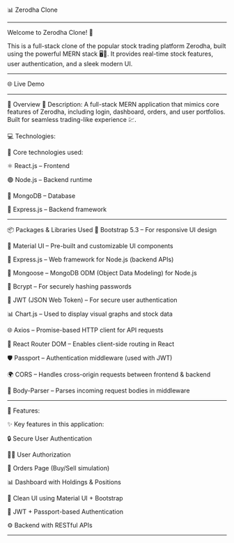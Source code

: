 📊 Zerodha Clone
____________________

Welcome to Zerodha Clone! 🚀

This is a full-stack clone of the popular stock trading platform Zerodha, built using the powerful MERN stack 🖥️💾. It provides real-time stock features, user authentication, and a sleek modern UI.
________________________________________________________________________________________________________________________________________________________________________________________________________

🌐 Live Demo


________________________________________________________________________________________________________________________________________________________________________________________________________
🌟 Overview
📃 Description:
A full-stack MERN application that mimics core features of Zerodha, including login, dashboard, orders, and user portfolios. Built for seamless trading-like experience 💹.

💻 Technologies:

🧰 Core technologies used:

⚛️ React.js – Frontend

🟢 Node.js – Backend runtime

🍃 MongoDB – Database

🔧 Express.js – Backend framework
__________________________________________________________________________________________________________________________________________________________________________________________________

📦 Packages & Libraries Used
🎨 Bootstrap 5.3 – For responsive UI design

🧱 Material UI – Pre-built and customizable UI components

🚂 Express.js – Web framework for Node.js (backend APIs)

🍃 Mongoose – MongoDB ODM (Object Data Modeling) for Node.js

🧂 Bcrypt – For securely hashing passwords

🔐 JWT (JSON Web Token) – For secure user authentication

📊 Chart.js – Used to display visual graphs and stock data

🌐 Axios – Promise-based HTTP client for API requests

🧭 React Router DOM – Enables client-side routing in React

🛡️ Passport – Authentication middleware (used with JWT)

🌍 CORS – Handles cross-origin requests between frontend & backend

🧾 Body-Parser – Parses incoming request bodies in middleware
________________________________________________________________________________________________________________________________________________________________________________________________________
🎯 Features:

✨ Key features in this application:

🔒 Secure User Authentication

🧑‍💻 User Authorization

📁 Orders Page (Buy/Sell simulation)

📊 Dashboard with Holdings & Positions

💅 Clean UI using Material UI + Bootstrap

🔐 JWT + Passport-based Authentication

⚙️ Backend with RESTful APIs

________________________________________________________________________________________________________________________________________________________________________________________________________________
